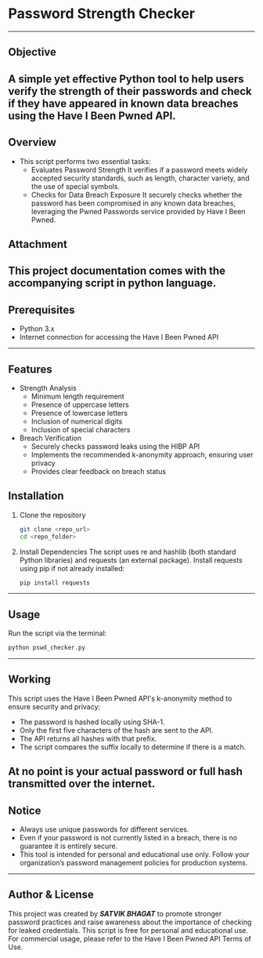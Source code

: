 # Password Strength Checker
---
## Objective
  A simple yet effective Python tool to help users verify the strength of their passwords and check if they have appeared in known data breaches using the Have I Been Pwned API.
--- 
## Overview
- This script performs two essential tasks:
  - Evaluates Password Strength
    It verifies if a password meets widely accepted security standards, such as length, character variety, and the use of special symbols.
  - Checks for Data Breach Exposure
    It securely checks whether the password has been compromised in any known data breaches, leveraging the Pwned Passwords service provided by Have I Been Pwned.
## Attachment
   This project documentation comes with the accompanying script in python language.
---
## Prerequisites
- Python 3.x
- Internet connection for accessing the Have I Been Pwned API
---
## Features
- Strength Analysis
  - Minimum length requirement
  - Presence of uppercase letters
  - Presence of lowercase letters
  - Inclusion of numerical digits
  - Inclusion of special characters
- Breach Verification
  - Securely checks password leaks using the HIBP API
  - Implements the recommended k-anonymity approach, ensuring user privacy
  - Provides clear feedback on breach status
## Installation
1. Clone the repository
   ```bash
   git clone <repo_url>
   cd <repo_folder>
2. Install Dependencies
   The script uses re and hashlib (both standard Python libraries) and requests (an external package).
   Install requests using pip if not already installed: 
   ```bash
   pip install requests
   ```
---
## Usage
   Run the script via the terminal:
   ```bash
   python pswd_checker.py
   ```
---
## Working
This script uses the Have I Been Pwned API's k-anonymity method to ensure security and privacy:

- The password is hashed locally using SHA-1.
- Only the first five characters of the hash are sent to the API.
- The API returns all hashes with that prefix.
- The script compares the suffix locally to determine if there is a match.

At no point is your actual password or full hash transmitted over the internet.
---
## Notice
- Always use unique passwords for different services.
- Even if your password is not currently listed in a breach, there is no guarantee it is entirely secure.
- This tool is intended for personal and educational use only. Follow your organization’s password management policies for production systems.
---
## Author & License
This project was created by **_SATVIK BHAGAT_** to promote stronger password practices and raise awareness about the importance of checking for leaked credentials.
This script is free for personal and educational use. For commercial usage, please refer to the Have I Been Pwned API Terms of Use.



